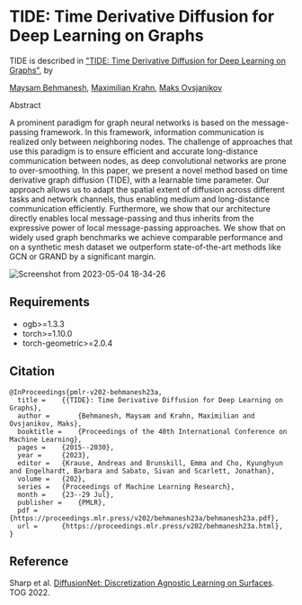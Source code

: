 # TIDE: Time Derivative Diffusion for Deep Learning on Graphs

TIDE is described in ["TIDE: Time Derivative Diffusion for Deep Learning on Graphs"](https://arxiv.org/pdf/2212.02483v2.pdf), by

[Maysam Behmanesh](https://maysambehmanesh.github.io/),
[Maximilian Krahn](https://scholar.google.com/citations?user=Dg5q7-QAAAAJ),
[Maks Ovsjanikov](https://www.lix.polytechnique.fr/~maks/)


Abstract

A prominent paradigm for graph neural networks is based on the message-passing framework. In this framework, information communication is realized only between neighboring nodes. The challenge of approaches that use this paradigm is to ensure efficient and accurate long-distance communication between nodes, as deep convolutional networks are prone to over-smoothing. In this paper, we present a novel method based on time derivative graph diffusion (TIDE), with a learnable time parameter. Our approach allows us to adapt the spatial extent of diffusion across different tasks and network channels, thus enabling medium and long-distance communication efficiently. Furthermore, we show that our architecture directly enables local message-passing and thus inherits from the expressive power of local message-passing approaches. We show that on widely used graph benchmarks we achieve comparable performance and on a synthetic mesh dataset we outperform state-of-the-art methods like GCN or GRAND by a significant margin.


![Screenshot from 2023-05-04 18-34-26](https://user-images.githubusercontent.com/77163765/236268178-bd27bf21-db1f-4195-a097-20a30c18a7e8.png)


## Requirements
- ogb>=1.3.3
- torch>=1.10.0
- torch-geometric>=2.0.4

## Citation

```
@InProceedings{pmlr-v202-behmanesh23a,
  title = 	 {{TIDE}: Time Derivative Diffusion for Deep Learning on Graphs},
  author =       {Behmanesh, Maysam and Krahn, Maximilian and Ovsjanikov, Maks},
  booktitle = 	 {Proceedings of the 40th International Conference on Machine Learning},
  pages = 	 {2015--2030},
  year = 	 {2023},
  editor = 	 {Krause, Andreas and Brunskill, Emma and Cho, Kyunghyun and Engelhardt, Barbara and Sabato, Sivan and Scarlett, Jonathan},
  volume = 	 {202},
  series = 	 {Proceedings of Machine Learning Research},
  month = 	 {23--29 Jul},
  publisher =    {PMLR},
  pdf = 	 {https://proceedings.mlr.press/v202/behmanesh23a/behmanesh23a.pdf},
  url = 	 {https://proceedings.mlr.press/v202/behmanesh23a.html},
}
```

## Reference
Sharp et al. [DiffusionNet: Discretization Agnostic Learning on Surfaces](https://github.com/nmwsharp/diffusion-net). TOG 2022.

